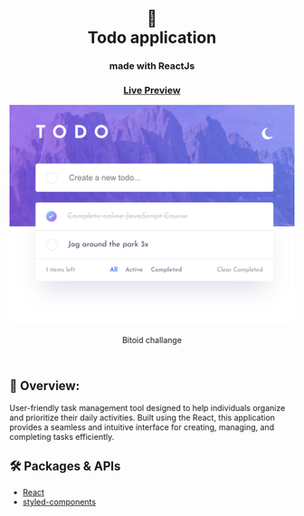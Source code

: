 <div align="center">
  <h1>📅<br>Todo application</h1>
  <h3>made with ReactJs</h3>
  <h3><a href="https://matthewjigalin-react-portfolio.netlify.app/" target="_blank">Live Preview</a></h3>
</div>

<div align="center"><img src="https://github.com/DavitGe/todo-app/blob/main/Screenshot%202023-05-20%20at%2020.40.39.png?raw=true" /></div>
<div align="center">
  <p>Bitoid challange</p>
</div>

<br>

## 💬 Overview:
User-friendly task management tool designed to help individuals organize and prioritize their daily activities. Built using the React, this application provides a seamless and intuitive interface for creating, managing, and completing tasks efficiently.

## 🛠️ Packages & APIs

- [React](https://reactjs.org/)
- [styled-components](https://styled-components.com/)

